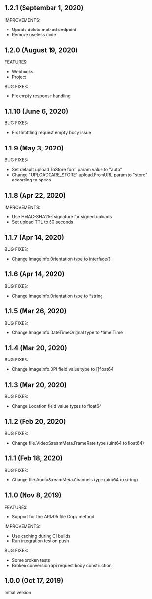 ## 1.2.1 (September 1, 2020)

IMPROVEMENTS:

* Update delete method endpoint
* Remove useless code

## 1.2.0 (August 19, 2020)

FEATURES:

* Webhooks
* Project

BUG FIXES:

* Fix empty response handling

## 1.1.10 (June 6, 2020)

BUG FIXES:

* Fix throttling request empty body issue

## 1.1.9 (May 3, 2020)

BUG FIXES:

* Set default upload ToStore form param value to "auto" 
* Change "UPLOADCARE_STORE" upload.FromURL param to "store" according to specs

## 1.1.8 (Apr 22, 2020)

IMPROVEMENTS:

* Use HMAC-SHA256 signature for signed uploads
* Set upload TTL to 60 seconds

## 1.1.7 (Apr 14, 2020)

BUG FIXES:

* Change ImageInfo.Orientation type to interface{} 

## 1.1.6 (Apr 14, 2020)

BUG FIXES:

* Change ImageInfo.Orientation type to \*string

## 1.1.5 (Mar 26, 2020)

BUG FIXES:

* Change ImageInfo.DateTimeOrignal type to \*time.Time

## 1.1.4 (Mar 20, 2020)

BUG FIXES:

* Change ImageInfo.DPI field value type to []float64

## 1.1.3 (Mar 20, 2020)

BUG FIXES:

* Change Location field value types to float64

## 1.1.2 (Feb 20, 2020)

BUG FIXES:

* Change file.VideoStreamMeta.FrameRate type (uint64 to float64)

## 1.1.1 (Feb 18, 2020)

BUG FIXES:

* Change file.AudioStreamMeta.Channels type (uint64 to string)

## 1.1.0 (Nov 8, 2019)

FEATURES:

* Support for the APIv05 file Copy method

IMPROVEMENTS:

* Use caching during CI builds
* Run integration test on push

BUG FIXES:

* Some broken tests
* Broken conversion api request body construction

## 1.0.0 (Oct 17, 2019)

Initial version
